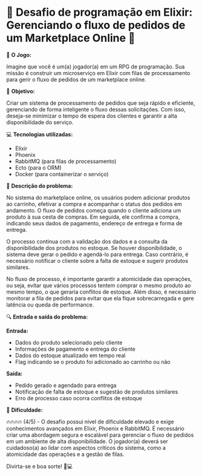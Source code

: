 # 🚀 Desafio de programação em Elixir: Gerenciando o fluxo de pedidos de um Marketplace Online 🚀

🎲 **O Jogo:**

Imagine que você é um(a) jogador(a) em um RPG de programação. Sua missão é construir um microserviço em Elixir com filas de processamento para gerir o fluxo de pedidos de um marketplace online. 

🎯 **Objetivo:**

Criar um sistema de processamento de pedidos que seja rápido e eficiente, gerenciando de forma inteligente o fluxo dessas solicitações. Com isso, deseja-se minimizar o tempo de espera dos clientes e garantir a alta disponibilidade do serviço.

💻 **Tecnologias utilizadas:**

- Elixir
- Phoenix
- RabbitMQ (para filas de processamento)
- Ecto (para o ORM)
- Docker (para containerizar o serviço)

📖 **Descrição do problema:**

No sistema do marketplace online, os usuários podem adicionar produtos ao carrinho, efetivar a compra e acompanhar o status dos pedidos em andamento. O fluxo de pedidos começa quando o cliente adiciona um produto à sua cesta de compras. Em seguida, ele confirma a compra, indicando seus dados de pagamento, endereço de entrega e forma de entrega.

O processo continua com a validação dos dados e a consulta da disponibilidade dos produtos no estoque. Se houver disponibilidade, o sistema deve gerar o pedido e agendá-lo para entrega. Caso contrário, é necessário notificar o cliente sobre a falta de estoque e sugerir produtos similares.

No fluxo de processo, é importante garantir a atomicidade das operações, ou seja, evitar que vários processos tentem comprar o mesmo produto ao mesmo tempo, o que geraria conflitos de estoque. Além disso, é necessário monitorar a fila de pedidos para evitar que ela fique sobrecarregada e gere latência ou queda de performance.

🔍 **Entrada e saída do problema:**

**Entrada:**
- Dados do produto selecionado pelo cliente
- Informações de pagamento e entrega do cliente
- Dados do estoque atualizado em tempo real
- Flag indicando se o produto foi adicionado ao carrinho ou não

**Saída:**
- Pedido gerado e agendado para entrega
- Notificação de falta de estoque e sugestão de produtos similares
- Erro de processo caso ocorra conflitos de estoque

🧐 **Dificuldade:**

🔥🔥🔥🔥 (4/5) - O desafio possui nível de dificuldade elevado e exige conhecimentos avançados em Elixir, Phoenix e RabbitMQ. É necessário criar uma abordagem segura e escalável para gerenciar o fluxo de pedidos em um ambiente de alta disponibilidade. O jogador(a) deverá ser cuidadoso(a) ao lidar com aspectos críticos do sistema, como a atomicidade das operações e a gestão de filas.

Divirta-se e boa sorte! 🤖💻
